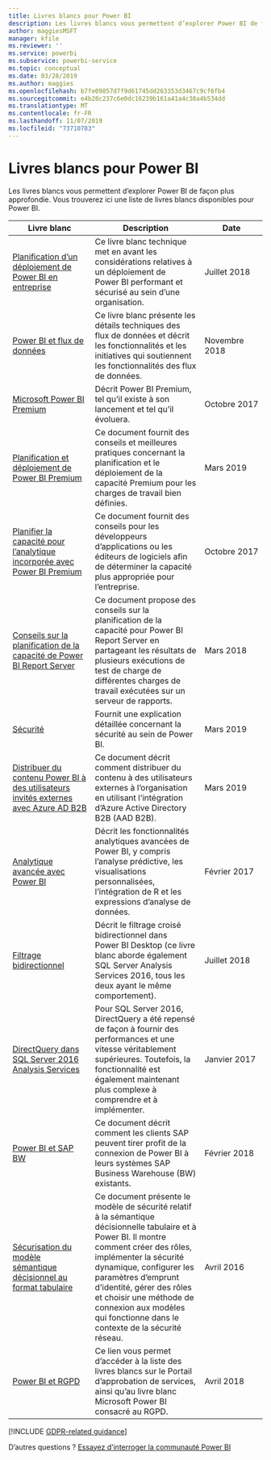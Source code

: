 ```yaml
---
title: Livres blancs pour Power BI
description: Les livres blancs vous permettent d’explorer Power BI de façon plus approfondie.
author: maggiesMSFT
manager: kfile
ms.reviewer: ''
ms.service: powerbi
ms.subservice: powerbi-service
ms.topic: conceptual
ms.date: 03/28/2019
ms.author: maggies
ms.openlocfilehash: b7fe09857d7f9d61745dd263353d3467c9cf6fb4
ms.sourcegitcommit: e4b28c237c6e0dc16239b161a41a4c30a4b534dd
ms.translationtype: MT
ms.contentlocale: fr-FR
ms.lasthandoff: 11/07/2019
ms.locfileid: "73710783"
---
```

# <a name="whitepapers-for-power-bi"></a>Livres blancs pour Power BI

Les livres blancs vous permettent d’explorer Power BI de façon plus approfondie. Vous trouverez ici une liste de livres blancs disponibles pour Power BI.

| Livre blanc | Description | Date |
| --- | --- | --- |
| [Planification d’un déploiement de Power BI en entreprise](https://go.microsoft.com/fwlink/?linkid=2057861) |Ce livre blanc technique met en avant les considérations relatives à un déploiement de Power BI performant et sécurisé au sein d’une organisation. | Juillet 2018 |
| [Power BI et flux de données](https://go.microsoft.com/fwlink/?linkid=2034388&clcid=0x409)| Ce livre blanc présente les détails techniques des flux de données et décrit les fonctionnalités et les initiatives qui soutiennent les fonctionnalités des flux de données. | Novembre 2018 |
| [Microsoft Power BI Premium](https://aka.ms/pbipremiumwhitepaper) |Décrit Power BI Premium, tel qu’il existe à son lancement et tel qu’il évoluera. | Octobre 2017 |
| [Planification et déploiement de Power BI Premium](whitepaper-powerbi-premium-deployment.md)| Ce document fournit des conseils et meilleures pratiques concernant la planification et le déploiement de la capacité Premium pour les charges de travail bien définies.| Mars 2019 |
| [Planifier la capacité pour l’analytique incorporée avec Power BI Premium](https://aka.ms/pbiewhitepaper) |Ce document fournit des conseils pour les développeurs d’applications ou les éditeurs de logiciels afin de déterminer la capacité plus appropriée pour l’entreprise. | Octobre 2017 |
| [Conseils sur la planification de la capacité de Power BI Report Server](report-server/capacity-planning.md) |Ce document propose des conseils sur la planification de la capacité pour Power BI Report Server en partageant les résultats de plusieurs exécutions de test de charge de différentes charges de travail exécutées sur un serveur de rapports. | Mars 2018 |
| [Sécurité](service-admin-power-bi-security.md) |Fournit une explication détaillée concernant la sécurité au sein de Power BI. | Mars 2019 |
| [Distribuer du contenu Power BI à des utilisateurs invités externes avec Azure AD B2B](whitepaper-azure-b2b-power-bi.md)|Ce document décrit comment distribuer du contenu à des utilisateurs externes à l’organisation en utilisant l’intégration d’Azure Active Directory B2B (AAD B2B).| Mars 2019 |
| [Analytique avancée avec Power BI](https://info.microsoft.com/advanced-analytics-with-power-bi.html?Is=Website) |Décrit les fonctionnalités analytiques avancées de Power BI, y compris l’analyse prédictive, les visualisations personnalisées, l’intégration de R et les expressions d’analyse de données. | Février 2017 |
| [Filtrage bidirectionnel](desktop-bidirectional-filtering.md) |Décrit le filtrage croisé bidirectionnel dans Power BI Desktop (ce livre blanc aborde également SQL Server Analysis Services 2016, tous les deux ayant le même comportement). | Juillet 2018 |
| [DirectQuery dans SQL Server 2016 Analysis Services](https://blogs.msdn.microsoft.com/analysisservices/2017/04/06/directquery-in-sql-server-2016-analysis-services-whitepaper/) |Pour SQL Server 2016, DirectQuery a été repensé de façon à fournir des performances et une vitesse véritablement supérieures. Toutefois, la fonctionnalité est également maintenant plus complexe à comprendre et à implémenter. | Janvier 2017 |
| [Power BI et SAP BW](https://aka.ms/powerbiandsapbw)| Ce document décrit comment les clients SAP peuvent tirer profit de la connexion de Power BI à leurs systèmes SAP Business Warehouse (BW) existants.| Février 2018 |
| [Sécurisation du modèle sémantique décisionnel au format tabulaire](http://download.microsoft.com/download/D/2/0/D20E1C5F-72EA-4505-9F26-FEF9550EFD44/Securing%20the%20Tabular%20BI%20Semantic%20Model.docx) |Ce document présente le modèle de sécurité relatif à la sémantique décisionnelle tabulaire et à Power BI. Il montre comment créer des rôles, implémenter la sécurité dynamique, configurer les paramètres d’emprunt d’identité, gérer des rôles et choisir une méthode de connexion aux modèles qui fonctionne dans le contexte de la sécurité réseau. | Avril 2016 |
| [Power BI et RGPD](https://aka.ms/power-bi-gdpr-whitepaper)| Ce lien vous permet d’accéder à la liste des livres blancs sur le Portail d’approbation de services, ainsi qu’au livre blanc Microsoft Power BI consacré au RGPD. | Avril 2018 |

[!INCLUDE [GDPR-related guidance](includes/gdpr-hybrid-note.md)]

D’autres questions ? [Essayez d’interroger la communauté Power BI](http://community.powerbi.com/)
